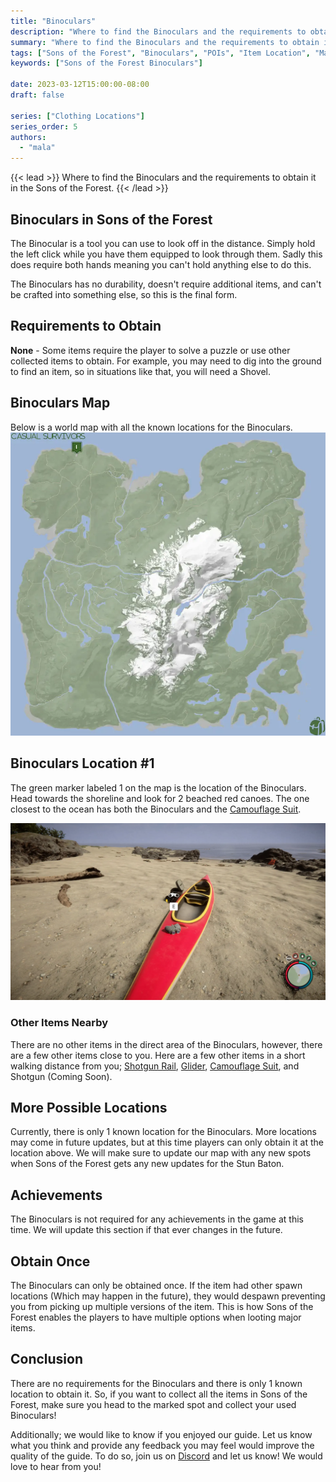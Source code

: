 ```yaml
---
title: "Binoculars"
description: "Where to find the Binoculars and the requirements to obtain it in the Sons of the Forest."
summary: "Where to find the Binoculars and the requirements to obtain it. Click here to learn more about it!"
tags: ["Sons of the Forest", "Binoculars", "POIs", "Item Location", "Map"]
keywords: ["Sons of the Forest Binoculars"]

date: 2023-03-12T15:00:00-08:00
draft: false

series: ["Clothing Locations"]
series_order: 5
authors:
  - "mala"
---
```


{{< lead >}}
Where to find the Binoculars and the requirements to obtain it in the Sons of the Forest.
{{< /lead >}}

## Binoculars in Sons of the Forest
The Binocular is a tool you can use to look off in the distance. Simply hold the left click while you have them equipped to look through them. Sadly this does require both hands meaning you can't hold anything else to do this. 

The Binoculars has no durability, doesn't require additional items, and can't be crafted into something else, so this is the final form.

## Requirements to Obtain
**None** - Some items require the player to solve a puzzle or use other collected items to obtain. For example, you may need to dig into the ground to find an item, so in situations like that, you will need a  Shovel. 

## Binoculars Map
Below is a world map with all the known locations for the Binoculars.
![Sons of the Forest Binoculars Map Location](img/map.webp)

## Binoculars Location #1
The green marker labeled 1 on the map is the location of the Binoculars. Head towards the shoreline and look for 2 beached red canoes. The one closest to the ocean has both the Binoculars and the [Camouflage Suit](/sons-of-the-forest/guides/camouflage-suit/).

![Sons of the Forest Binoculars Location 1](featured.webp)

### Other Items Nearby
There are no other items in the direct area of the Binoculars, however, there are a few other items close to you. Here are a few other items in a short walking distance from you; [Shotgun Rail](/sons-of-the-forest/guides/shotgun-rail/), [Glider](/sons-of-the-forest/guides/glider/), [Camouflage Suit](/sons-of-the-forest/guides/camouflage-suit/), and Shotgun (Coming Soon).

## More Possible Locations
Currently, there is only 1 known location for the Binoculars. More locations may come in future updates, but at this time players can only obtain it at the location above.
We will make sure to update our map with any new spots when Sons of the Forest gets any new updates for the Stun Baton.

## Achievements 
The Binoculars is not required for any achievements in the game at this time. We will update this section if that ever changes in the future. 

## Obtain Once
The Binoculars can only be obtained once. If the item had other spawn locations (Which may happen in the future), they would despawn preventing you from picking up multiple versions of the item. This is how Sons of the Forest enables the players to have multiple options when looting major items. 

## Conclusion
There are no requirements for the Binoculars and there is only 1 known location to obtain it. So, if you want to collect all the items in Sons of the Forest, make sure you head to the marked spot and collect your used Binoculars!

Additionally; we would like to know if you enjoyed our guide. Let us know what you think and provide any feedback you may feel would improve the quality of the guide. To do so, join us on [Discord](https://discord.gg/ZXp93XsKnN) and let us know! We would love to hear from you! 
